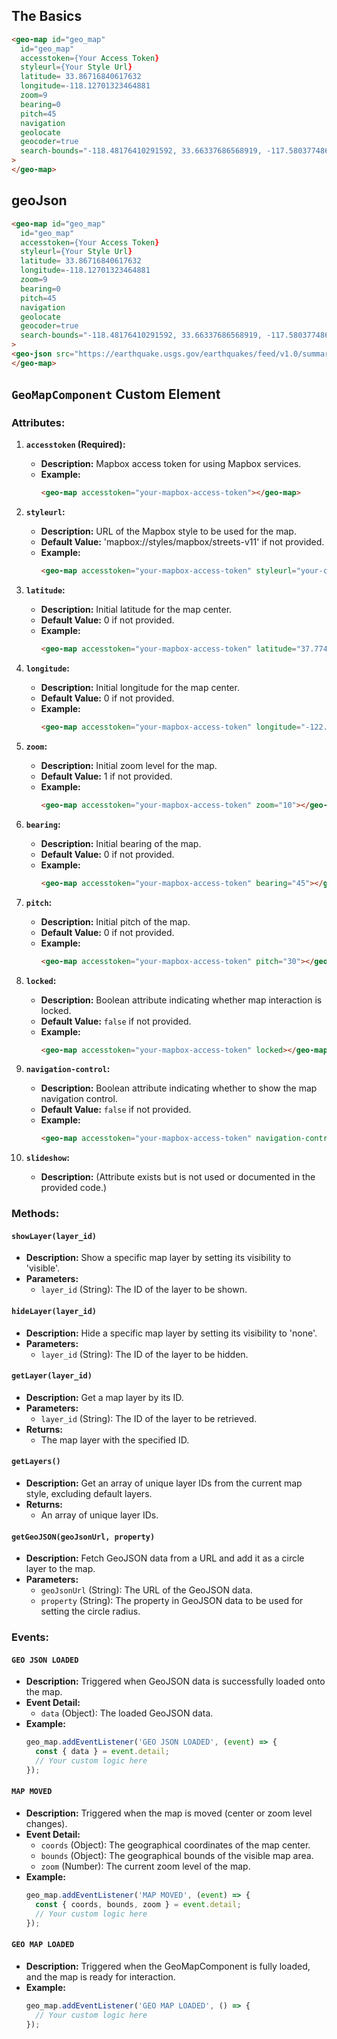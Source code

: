 ## The Basics


```html
<geo-map id="geo_map"
  id="geo_map"
  accesstoken={Your Access Token}
  styleurl={Your Style Url}
  latitude= 33.86716840617632
  longitude=-118.12701323464881
  zoom=9
  bearing=0
  pitch=45
  navigation
  geolocate
  geocoder=true
  search-bounds="-118.48176410291592, 33.66337686568919, -117.58037748630301, 34.41894361494393"
>
</geo-map>

```

## geoJson

```html 
<geo-map id="geo_map"
  id="geo_map"
  accesstoken={Your Access Token}
  styleurl={Your Style Url}
  latitude= 33.86716840617632
  longitude=-118.12701323464881
  zoom=9
  bearing=0
  pitch=45
  navigation
  geolocate
  geocoder=true
  search-bounds="-118.48176410291592, 33.66337686568919, -117.58037748630301, 34.41894361494393"
>
<geo-json src="https://earthquake.usgs.gov/earthquakes/feed/v1.0/summary/all_hour.geojson" variable="mag"></geo-json>
</geo-map>

```

## `GeoMapComponent` Custom Element

### Attributes:

1. **`accesstoken` (Required):**
   - **Description:** Mapbox access token for using Mapbox services.
   - **Example:**
     ```html
     <geo-map accesstoken="your-mapbox-access-token"></geo-map>
     ```

2. **`styleurl`:**
   - **Description:** URL of the Mapbox style to be used for the map.
   - **Default Value:** 'mapbox://styles/mapbox/streets-v11' if not provided.
   - **Example:**
     ```html
     <geo-map accesstoken="your-mapbox-access-token" styleurl="your-custom-style-url"></geo-map>
     ```

3. **`latitude`:**
   - **Description:** Initial latitude for the map center.
   - **Default Value:** 0 if not provided.
   - **Example:**
     ```html
     <geo-map accesstoken="your-mapbox-access-token" latitude="37.7749"></geo-map>
     ```

4. **`longitude`:**
   - **Description:** Initial longitude for the map center.
   - **Default Value:** 0 if not provided.
   - **Example:**
     ```html
     <geo-map accesstoken="your-mapbox-access-token" longitude="-122.4194"></geo-map>
     ```

5. **`zoom`:**
   - **Description:** Initial zoom level for the map.
   - **Default Value:** 1 if not provided.
   - **Example:**
     ```html
     <geo-map accesstoken="your-mapbox-access-token" zoom="10"></geo-map>
     ```

6. **`bearing`:**
   - **Description:** Initial bearing of the map.
   - **Default Value:** 0 if not provided.
   - **Example:**
     ```html
     <geo-map accesstoken="your-mapbox-access-token" bearing="45"></geo-map>
     ```

7. **`pitch`:**
   - **Description:** Initial pitch of the map.
   - **Default Value:** 0 if not provided.
   - **Example:**
     ```html
     <geo-map accesstoken="your-mapbox-access-token" pitch="30"></geo-map>
     ```

8. **`locked`:**
   - **Description:** Boolean attribute indicating whether map interaction is locked.
   - **Default Value:** `false` if not provided.
   - **Example:**
     ```html
     <geo-map accesstoken="your-mapbox-access-token" locked></geo-map>
     ```

9. **`navigation-control`:**
   - **Description:** Boolean attribute indicating whether to show the map navigation control.
   - **Default Value:** `false` if not provided.
   - **Example:**
     ```html
     <geo-map accesstoken="your-mapbox-access-token" navigation-control></geo-map>
     ```

10. **`slideshow`:**
    - **Description:** (Attribute exists but is not used or documented in the provided code.)

### Methods:

#### `showLayer(layer_id)`

- **Description:** Show a specific map layer by setting its visibility to 'visible'.
- **Parameters:**
  - `layer_id` (String): The ID of the layer to be shown.

#### `hideLayer(layer_id)`

- **Description:** Hide a specific map layer by setting its visibility to 'none'.
- **Parameters:**
  - `layer_id` (String): The ID of the layer to be hidden.

#### `getLayer(layer_id)`

- **Description:** Get a map layer by its ID.
- **Parameters:**
  - `layer_id` (String): The ID of the layer to be retrieved.
- **Returns:**
  - The map layer with the specified ID.

#### `getLayers()`

- **Description:** Get an array of unique layer IDs from the current map style, excluding default layers.
- **Returns:**
  - An array of unique layer IDs.

#### `getGeoJSON(geoJsonUrl, property)`

- **Description:** Fetch GeoJSON data from a URL and add it as a circle layer to the map.
- **Parameters:**
  - `geoJsonUrl` (String): The URL of the GeoJSON data.
  - `property` (String): The property in GeoJSON data to be used for setting the circle radius.

### Events:

#### `GEO JSON LOADED`

- **Description:** Triggered when GeoJSON data is successfully loaded onto the map.
- **Event Detail:**
  - `data` (Object): The loaded GeoJSON data.
- **Example:**
  ```javascript
  geo_map.addEventListener('GEO JSON LOADED', (event) => {
    const { data } = event.detail;
    // Your custom logic here
  });
  ```

#### `MAP MOVED`

- **Description:** Triggered when the map is moved (center or zoom level changes).
- **Event Detail:**
  - `coords` (Object): The geographical coordinates of the map center.
  - `bounds` (Object): The geographical bounds of the visible map area.
  - `zoom` (Number): The current zoom level of the map.
- **Example:**
  ```javascript
  geo_map.addEventListener('MAP MOVED', (event) => {
    const { coords, bounds, zoom } = event.detail;
    // Your custom logic here
  });
  ```

#### `GEO MAP LOADED`

- **Description:** Triggered when the GeoMapComponent is fully loaded, and the map is ready for interaction.
- **Example:**
  ```javascript
  geo_map.addEventListener('GEO MAP LOADED', () => {
    // Your custom logic here
  });
  ```